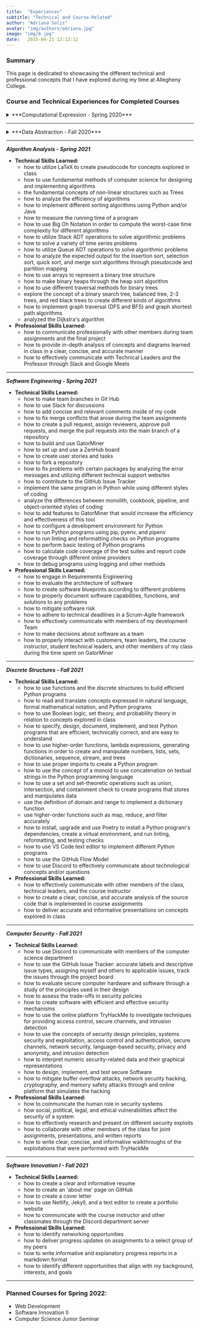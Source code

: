 ```yaml
---
title:  "Experiences"
subtitle: "Technical and Course-Related"
author: "Adriana Solis"
avatar: "img/authors/adriana.jpg"
image: "img/b.jpg"
date:   2015-04-21 12:12:12
---
```


### Summary

This page is dedicated to showcasing the different technical and professional concepts that I have explored during my time at Allegheny College.

### Course and Technical Experiences for Completed Courses

<details>
<summary>***Computational Expression - Spring 2020***</summary>
- **Technical Skills learned:**
  - design, implement, and test algorithms in Java, an object-oriented programming language
  - how to generate an SSH key
  - how to use Slack
  - how to write in a markdown file
  - how to set up and use Git Hub, GitHub actions, Gradle, and Travis CI
  - fundamental concept of data types, conditional logic, iteration, recursion, exceptions, and graphics programming
  - how to use single-dimension, multi-dimensional, and extendable arrays to implement graphical applications
  - design, implementation, use, and testing of software such as Docker, Atom Text Editor, and GatorGrader
  - basic Linux and Windows terminal commands
  - computational structures needed to solve problems, produce interactive games, computer-mediated art and music
  - how to organize and document a program's source code so that it effectively communicates with the intended users and maintainers
  - complete weekly technical projects that demonstrate the material taught in class that week
- **Professional Skills learned:**
  - introduction to computer science and computational thinking
  - wrote weekly progress reports that thoroughly explained the mechanisms included in my technical writing
  - how to work on projects using the team feature in GitHub
  - provided oral presentations on the analysis of code and other technical concepts explored in class
</details>

_______________________________________________________________________________

<details>
<summary>***Data Abstraction - Fall 2020***</summary>
- **Technical Skills Learned:**
  - how to use Git Hub, Gradle, Travic CI, and GatorGrader for team-based assignments
  - how to write more sophisticatedly in markdown
  - how to efficiently store and retrieve digital data through the implementation, use, and evaluation of computational structures
  - how to create data structures and algorithms through the use of the Java programming language
  - how to test the accuracy of a program through test cases
  - how to use the fundamentals of nodes to create mapping functions for complex programs
  - how to create a results table that displays the timing results for a program
  - how to implement sorting algorithms, such as BubbleSort and InsertionSort
  - how to use the concepts of a linked list to create Singly Linked Lists and Doubly Linked Lists
  - how to use the concepts explored in class to create my own program, which is an encrypted collection of ciphers that masks user's input
- **Professional Skills Learned:**
  - how to utilize Git Hub Team to work on certain assignments without any merge conflicts
  - how to communicate with other members of the class during our class-wide collaboration on certain assignments
  - how to properly dictate the analysis of the code, test suites, and results from running the program into a markdown file
  - how to set up and abide by technical deadlines during the implementation of my group project
</details>


_______________________________________________________________________________


***Algorithm Analysis - Spring 2021***
- **Technical Skills Learned:**
  - how to utilize LaTeX to create pseudocode for concepts explored in class
  - how to use fundamental methods of computer science for designing and implementing algorithms
  - the fundamental concepts of non-linear structures such as Trees
  - how to analyze the efficiency of algorithms
  - how to implement different sorting algorithms using Python and/or Java
  - how to measure the running time of a program
  - how to use Big Oh Notation in order to compute the worst-case time complexity for different algorithms
  - how to utilize Stack ADT operations to solve algorithmic problems
  - how to solve a variety of time series problems
  - how to utilize Queue ADT operations to solve algorithmic problems
  - how to analyze the expected output for the insertion sort, selection sort, quick sort, and merge sort algorithms through pseudocode and partition mapping
  - how to use arrays to represent a binary tree structure
  - how to make binary heaps through the heap sort algorithm
  - how to use different traversal methods for binary trees
  - explore the concept of a binary search tree, balanced tree, 2-3 trees, and red black trees to create different kinds of algorithms
  - how to implement graph traversal (DFS and BFS) and graph shortest path algorithms
  - analyzed the Dijkstra's algorithm
- **Professional Skills Learned:**
  - how to communicate professionally with other members during team assignments and the final project
  - how to provide in-depth analysis of concepts and diagrams learned in class in a clear, concise, and accurate manner
  - how to effectively communicate with Technical Leaders and the Professor through Slack and Google Meets

_______________________________________________________________________________


***Software Engineering - Spring 2021***
- **Technical Skills Learned:**
  - how to make team branches in Git Hub
  - how to use Slack for discussions
  - how to add concise and relevant comments inside of my code
  - how to fix merge conflicts that arose during the team assignments
  - how to create a pull request, assign reviewers, approve pull requests, and merge the pull requests into the main branch of a repository
  - how to build and use GatorMiner
  - how to set up and use a ZenHub board
  - how to create user stories and tasks
  - how to fork a repository
  - how to fix problems with certain packages by analyzing the error messages and utilizing different technical support websites
  - how to contribute to the GitHub Issue Tracker
  - implement the same program in Python while using different styles of coding
  - analyze the differences between monolith, cookbook, pipeline, and object-oriented styles of coding
  - how to add features to GatorMiner that would increase the efficiency and effectiveness of this tool
  - how to configure a development environment for Python
  - how to run Python programs using pip, pyenv, and pipenv
  - how to run linting and reformatting checks on Python programs
  - how to perform basic testing of Python programs
  - how to calculate code coverage of the test suites and report code coverage through different online providers
  - how to debug programs using logging and other methods
- **Professional Skills Learned:**
  - how to engage in Requirements Engineering
  - how to evaluate the architecture of software
  - how to create software blueprints according to different problems
  - how to properly document software capabilities, functions, and solutions to any problems
  - how to mitigate software risk
  - how to adhere to technical deadlines in a Scrum-Agile framework
  - how to effectively communicate with members of my development Team
  - how to make decisions about software as a team
  - how to properly interact with customers, team leaders, the course instructor, student technical leaders, and other members of my class during the time spent on GatorMiner

_______________________________________________________________________________


***Discrete Structures - Fall 2021***
- **Technical Skills Learned:**
  - how to use functions and the discrete structures to build efficient Python programs
  - how to read and translate concepts expressed in natural language, formal mathematical notation, and Python programs
  - how to use Boolean logic, set theory, and probability theory in relation to concepts explored in class
  - how to specify, design, document, implement, and test Python programs that are efficient, technically correct, and are easy to understand
  - how to use higher-order functions, lambda expressions, generating functions in order to create and manipulate numbers, lists, sets, dictionaries, sequence, stream, and trees
  - how to use proper imports to create a Python program
  - how to use the concept of a monoid to use concatenation on textual strings in the Python programming language
  - how to use a set and set-theoretic operations such as union, intersection, and containment check to create programs that stores and manipulates data
  - use the definition of domain and range to implement a dictionary function
  - use higher-order functions such as map, reduce, and filter accurately
  - how to install, upgrade and use Poetry to install a Python program's dependencies, create a virtual environment, and run linting, reformatting, and testing checks
  - how to use VS Code text editor to implement different Python programs
  - how to use the GitHub Flow Model
  - how to use Discord to effectively communicate about technological concepts and/or questions
- **Professional Skills Learned:**
  - how to effectively communicate with other members of the class, technical leaders, and the course instructor
  - how to create a clear, concise, and accurate analysis of the source code that is implemented in course assignments
  - how to deliver accurate and informative presentations on concepts explored in class

_______________________________________________________________________________


***Computer Security - Fall 2021***
- **Technical Skills Learned:**
  - how to use Discord to communicate with members of the computer science department
  - how to use the GitHub Issue Tracker: accurate labels and descriptive issue types, assigning myself and others to applicable issues, track the issues through the project board
  - how to evaluate secure computer hardware and software through a study of the principles used in their design
  - how to assess the trade-offs in security policies
  - how to create software with efficient and effective security mechanisms
  - how to use the online platform TryHackMe to investigate techniques for providing access control, secure channels, and intrusion detection
  - how to use the concepts of security design principles, systems security and exploitation, access control and authentication, secure channels, network security, language-based security, privacy and anonymity, and intrusion detection
  - how to interpret numeric security-related data and their graphical representations
  - how to design, implement, and test secure Software
  - how to mitigate buffer overflow attacks, network security hacking, cryptography, and memory safety attacks through and online platform that simulates the hacking
- **Professional Skills Learned:**
  - how to communicate the human role in security systems
  - how social, political, legal, and ethical vulnerabilities affect the security of a system
  - how to effectively research and present on different security exploits
  - how to collaborate with other members of the class for joint assignments, presentations, and written reports
  - how to write clear, concise, and informative walkthroughs of the exploitations that were performed with TryHackMe

_______________________________________________________________________________


***Software Innovation I - Fall 2021***
- **Technical Skills Learned:**
  - how to create a clear and informative resume
  - how to create an 'about me' page on GitHub
  - how to create a cover letter
  - how to use Netlify, Jekyll, and a text editor to create a portfolio website
  - how to communicate with the course instructor and other classmates through the Discord department server
- **Professional Skills Learned:**
  - how to identify networking opportunities
  - how to deliver progress updates on assignments to a select group of my peers
  - how to write informative and explanatory progress reports in a markdown format
  - how to identify different opportunities that align with my background, interests, and goals

_______________________________________________________________________________


### Planned Courses for Spring 2022:

- Web Development
- Software Innovation II
- Computer Science Junior Seminar
